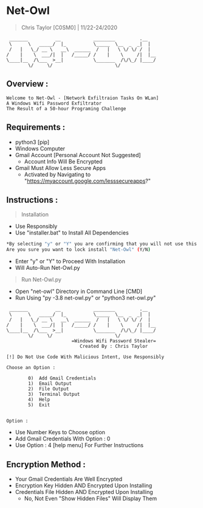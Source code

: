 # Net-Owl

> Chris Taylor [C0SM0] | 11/22-24/2020 

```
 _______          __            ________         .__
 \      \   _____/  |_          \_____  \__  _  _|  |  
 /   |   \_/ __ \   __\  ______  /   |   \ \/ \/ /  | 
/    |    \  ___/|  |   /_____/ /    |    \     /|  |__
\____|__  /\___  >__|           \_______  /\/\_/ |____/
        \/     \/                       \/             
```

## Overview :
```
Welcome to Net-Owl - [Network Exfiltraion Tasks On WLan]
A Windows Wifi Password Exfiltrator
The Result of a 50-hour Programing Challenge
```

## Requirements :
- python3 [pip]
- Windows Computer
- Gmail Account [Personal Account Not Suggested]
    - Account Info Will Be Encrypted
- Gmail Must Allow Less Secure Apps 
	- Activated by Navigating to "https://myaccount.google.com/lesssecureapps?"

## Instructions :
> Installation
- Use Responsibly
- Use "installer.bat" to Install All Dependencies
```bash
*By selecting "y" or "Y" you are confirming that you will not use this code maliciously or illegally
Are you sure you want to lock install "Net-Owl" (Y/N)
```
- Enter "y" or "Y" to Proceed With Installation
- Will Auto-Run Net-Owl.py

> Run Net-Owl.py
- Open "net-owl" Directory in Command Line [CMD]
- Run Using "py -3.8 net-owl.py" or "python3 net-owl.py"
```
 _______          __            ________         .__
 \      \   _____/  |_          \_____  \__  _  _|  |
 /   |   \_/ __ \   __\  ______  /   |   \ \/ \/ /  |
/    |    \  ___/|  |   /_____/ /    |    \     /|  |__
\____|__  /\___  >__|           \_______  /\/\_/ |____/
        \/     \/                       \/
                        =Windows Wifi Password Stealer=
                           Created By : Chris Taylor

[!] Do Not Use Code With Malicious Intent, Use Responsibly

Choose an Option :

        0)  Add Gmail Credentials
        1)  Email Output
        2)  File Output
        3)  Terminal Output
        4)  Help
        5)  Exit


Option :
```
- Use Number Keys to Choose option
- Add Gmail Credentials With Option : 0
- Use Option : 4 [help menu] For Further Instructions

## Encryption Method :
- Your Gmail Credentials Are Well Encrypted
- Encryption Key Hidden AND Encrypted Upon Installing
- Credentials File Hidden AND Encrypted Upon Installing
    - No, Not Even "Show Hidden Files" Will Display Them
